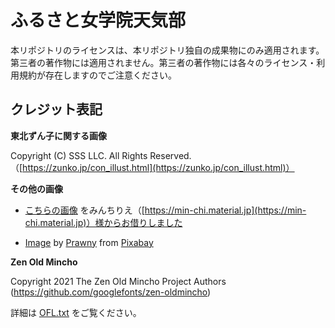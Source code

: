 # ふるさと女学院天気部

本リポジトリのライセンスは、本リポジトリ独自の成果物にのみ適用されます。第三者の著作物には適用されません。第三者の著作物には各々のライセンス・利用規約が存在しますのでご注意ください。

## クレジット表記

**東北ずん子に関する画像**

Copyright (C) SSS LLC. All Rights Reserved.（[https://zunko.jp/con_illust.html](https://zunko.jp/con_illust.html)）

**その他の画像**

- [こちらの画像](https://min-chi.material.jp/fm/bg_c/school_rooftop/) をみんちりえ（[https://min-chi.material.jp](https://min-chi.material.jp)）様からお借りしました

- [Image](https://pixabay.com/illustrations/bricks-walls-tiles-grey-gray-268743/) by [Prawny](https://pixabay.com/users/prawny-162579/) from [Pixabay](https://pixabay.com)

**Zen Old Mincho**

Copyright 2021 The Zen Old Mincho Project Authors (https://github.com/googlefonts/zen-oldmincho)

詳細は [OFL.txt](./public/OFL.txt) をご覧ください。
